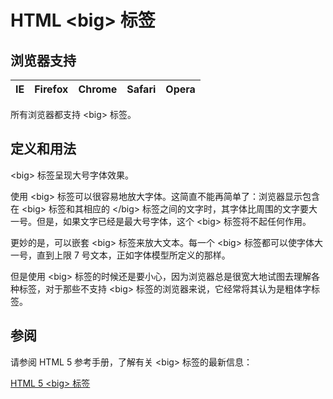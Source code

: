 # HTML &lt;big&gt; 标签

## 浏览器支持

| IE | Firefox | Chrome | Safari | Opera |
| --- | --- | --- | --- | --- |

所有浏览器都支持 &lt;big&gt; 标签。

## 定义和用法

&lt;big&gt; 标签呈现大号字体效果。

使用 &lt;big&gt; 标签可以很容易地放大字体。这简直不能再简单了：浏览器显示包含在 &lt;big&gt; 标签和其相应的 &lt;/big&gt; 标签之间的文字时，其字体比周围的文字要大一号。但是，如果文字已经是最大号字体，这个 &lt;big&gt; 标签将不起任何作用。

更妙的是，可以嵌套 &lt;big&gt; 标签来放大文本。每一个 &lt;big&gt; 标签都可以使字体大一号，直到上限 7 号文本，正如字体模型所定义的那样。

但是使用 &lt;big&gt; 标签的时候还是要小心，因为浏览器总是很宽大地试图去理解各种标签，对于那些不支持 &lt;big&gt; 标签的浏览器来说，它经常将其认为是粗体字标签。

## 参阅

请参阅 HTML 5 参考手册，了解有关 &lt;big&gt; 标签的最新信息：

[HTML 5 &lt;big&gt; 标签](/tags/tag_big.asp "HTML 5 &lt;big&gt; 标签")

